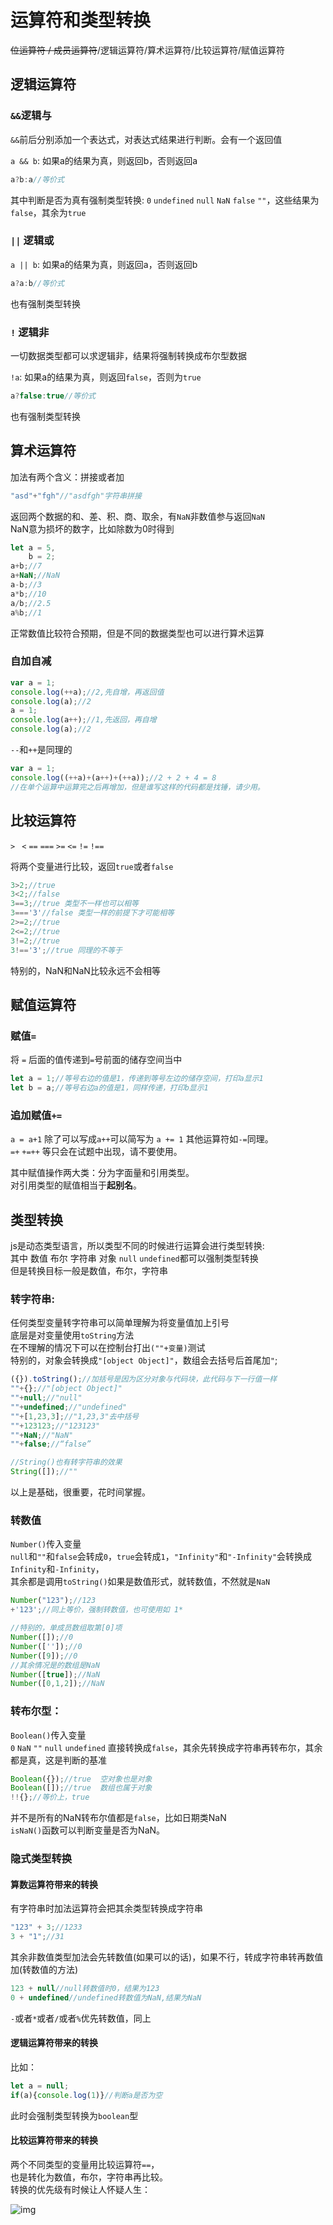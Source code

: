 # 运算符和类型转换

~~位运算符 / 成员运算符~~/逻辑运算符/算术运算符/比较运算符/赋值运算符

## 逻辑运算符

### `&&`逻辑与

`&&`前后分别添加一个表达式，对表达式结果进行判断。会有一个返回值

`a && b`:    如果a的结果为真，则返回b，否则返回a

```js
a?b:a//等价式
```

其中判断是否为真有强制类型转换: `0` `undefined` `null` `NaN` `false` `""`，这些结果为`false`，其余为`true`

### `||` 逻辑或

`a || b`:    如果a的结果为真，则返回a，否则返回b

```js
a?a:b//等价式
```

也有强制类型转换

### `!` 逻辑非

一切数据类型都可以求逻辑非，结果将强制转换成布尔型数据

`!a`:    如果a的结果为真，则返回`false`，否则为`true`

```js
a?false:true//等价式
```

也有强制类型转换

## 算术运算符

加法有两个含义：拼接或者加

```js
"asd"+"fgh"//"asdfgh"字符串拼接
```

返回两个数据的和、差、积、商、取余，有`NaN`非数值参与返回`NaN`    
NaN意为损坏的数字，比如除数为0时得到

```js
let a = 5,
    b = 2;
a+b;//7
a+NaN;//NaN
a-b;//3
a*b;//10
a/b;//2.5
a%b;//1
```

正常数值比较符合预期，但是不同的数据类型也可以进行算术运算

### 自加自减

```js
var a = 1;
console.log(++a);//2,先自增，再返回值
console.log(a);//2
a = 1;
console.log(a++);//1,先返回，再自增
console.log(a);//2
```

`--`和`++`是同理的

```js
var a = 1;
console.log((++a)+(a++)+(++a));//2 + 2 + 4 = 8
//在单个运算中运算完之后再增加，但是谁写这样的代码都是找锤，请少用。
```

## 比较运算符

 `>` ` <` `==`  `===`  `>=` `<=` `!=` `!==`

将两个变量进行比较，返回`true`或者`false`

```js
3>2;//true
3<2;//false
3==3;//true 类型不一样也可以相等
3==='3'//false 类型一样的前提下才可能相等
2>=2;//true
2<=2;//true
3!=2;//true
3!=='3';//true 同理的不等于
```

特别的，NaN和NaN比较永远不会相等

## 赋值运算符

### 赋值`=`

将 `=` 后面的值传递到`=`号前面的储存空间当中

```js
let a = 1;//等号右边的值是1，传递到等号左边的储存空间，打印a显示1
let b = a;//等号右边a的值是1，同样传递，打印b显示1
```

### 追加赋值`+=`

`a = a+1`  除了可以写成`a++`可以简写为 `a += 1`  其他运算符如`-=`同理。    
`=+`  `+=++` 等只会在试题中出现，请不要使用。

其中赋值操作两大类：分为字面量和引用类型。    
对引用类型的赋值相当于**起别名**。

## 类型转换

js是动态类型语言，所以类型不同的时候进行运算会进行类型转换:     
其中 数值 布尔 字符串 对象 `null` `undefined`都可以强制类型转换    
但是转换目标一般是数值，布尔，字符串

### 转字符串:

任何类型变量转字符串可以简单理解为将变量值加上引号    
底层是对变量使用`toString`方法   
在不理解的情况下可以在控制台打出`(""+变量)`测试    
特别的，对象会转换成`"[object Object]"`，数组会去括号后首尾加`"`;

```js
({}).toString();//加括号是因为区分对象与代码块，此代码与下一行值一样
""+{};//"[object Object]"
""+null;//"null"
""+undefined;//"undefined"
""+[1,23,3];//"1,23,3"去中括号
""+123123;//"123123"
""+NaN;//"NaN"
""+false;//“false”

//String()也有转字符串的效果
String([]);//""
```

以上是基础，很重要，花时间掌握。

### 转数值

`Number()`传入变量    
`null`和`""`和`false`会转成`0`，`true`会转成`1`，`"Infinity"`和`"-Infinity"`会转换成`Infinity`和`-Infinity`，    
其余都是调用`toString()`如果是数值形式，就转数值，不然就是`NaN`

```js
Number("123");//123
+'123';//同上等价，强制转数值，也可使用如 1*

//特别的，单成员数组取第[0]项
Number([]);//0
Number(['']);//0
Number([9]);//0
//其余情况是的数组是NaN
Number([true]);//NaN
Number([0,1,2]);//NaN
```

### 转布尔型：

`Boolean()`传入变量    
`0` `NaN`  `""` `null` `undefined` 直接转换成`false`，其余先转换成字符串再转布尔，其余都是真，这是判断的基准

```js
Boolean({});//true  空对象也是对象
Boolean([]);//true  数组也属于对象
!!{};//等价上，true
```

并不是所有的NaN转布尔值都是`false`，比如日期类NaN    
`isNaN()`函数可以判断变量是否为NaN。

### 隐式类型转换

#### 算数运算符带来的转换

有字符串时加法运算符会把其余类型转换成字符串

```js
"123" + 3;//1233
3 + "1";//31
```

其余非数值类型加法会先转数值(如果可以的话)，如果不行，转成字符串转再数值加(转数值的方法)

```js
123 + null//null转数值时0，结果为123
0 + undefined//undefined转数值为NaN,结果为NaN
```

`-`或者`*`或者`/`或者`%`优先转数值，同上

#### 逻辑运算符带来的转换

比如：

```js
let a = null;
if(a){console.log(1)}//判断a是否为空
```

此时会强制类型转换为`boolean`型

#### 比较运算符带来的转换

两个不同类型的变量用比较运算符`==`，    
也是转化为数值，布尔，字符串再比较。    
转换的优先级有时候让人怀疑人生：

![img](/img/eq.jpg)
